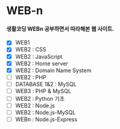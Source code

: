 # WEB-n

#### 생활코딩 WEBn 공부하면서 따라해본 웹 사이트.
- [x] WEB1
- [x] WEB2 : CSS
- [x] WEB2 : JavaScript
- [x] WEB2 : Home server
- [x] WEB2 : Domain Name System
- [ ] WEB2 : PHP
- [ ] DATABASE 1&2 : MySQL
- [ ] WEB3 : PHP & MySQL
- [ ] WEB2 : Python 기초
- [ ] WEB2 : Node.js
- [ ] WEB2 : Node.js-MySQL
- [ ] WEBn : Node.js-Express
